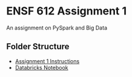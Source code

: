 # ENSF 612 Assignment 1
An assignment on PySpark and Big Data

## Folder Structure
- [Assignment 1 Instructions](https://github.com/StevenD24/ENSF-612-Assignment-1/blob/main/A1%20W2023.pdf)
- [Databricks Notebook](https://github.com/StevenD24/ENSF-612-Assignment-1/blob/main/ENSF%20612%20-%20Assign%201.ipynb)
